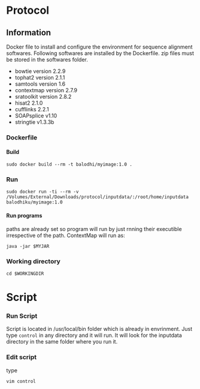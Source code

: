 # Protocol

## Information

Docker file to install and configure the environment for sequence alignment softwares.
Following softwares are installed by the Dockerfile. zip files must be stored in the softwares folder. 

 * bowtie version 2.2.9
 * tophat2 version 2.1.1
 * samtools version 1.6
 * contextmap version 2.7.9
 * sratoolkit version 2.8.2
 * hisat2 2.1.0
 * cufflinks 2.2.1
 * SOAPsplice v1.10 
 * stringtie v1.3.3b

### Dockerfile
#### Build

`
sudo docker build --rm -t balodhi/myimage:1.0 .
`


### Run

```
sudo docker run -ti --rm -v /Volumes/External/Downloads/protocol/inputdata/:/root/home/inputdata balodhiku/myimage:1.0
```

#### Run programs
paths are already set so program will run by just rnning their executible irrespective of the path.
ContextMap will run as:

`
java -jar $MYJAR
`

### Working directory
`cd $WORKINGDIR`

# Script
### Run Script
Script is located in /usr/local/bin folder which is already in envrinment. Just type `control` in any directory and it will run. It will look for the inputdata directory in the same folder where you run it.
### Edit script

type 

`vim control`





